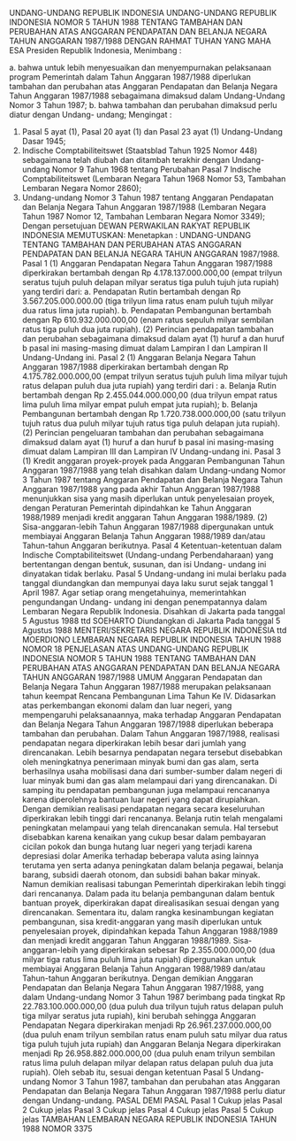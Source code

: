  UNDANG-UNDANG REPUBLIK INDONESIA UNDANG-UNDANG REPUBLIK INDONESIA NOMOR 5 TAHUN 1988 TENTANG TAMBAHAN DAN PERUBAHAN ATAS ANGGARAN PENDAPATAN DAN BELANJA NEGARA TAHUN ANGGARAN 1987/1988
DENGAN RAHMAT TUHAN YANG MAHA ESA Presiden Republik Indonesia,
Menimbang :

a. bahwa untuk lebih menyesuaikan dan menyempurnakan pelaksanaan program Pemerintah dalam Tahun Anggaran 1987/1988 diperlukan tambahan dan perubahan atas Anggaran Pendapatan dan Belanja Negara Tahun Anggaran 1987/1988 sebagaimana dimaksud dalam Undang-Undang Nomor 3 Tahun 1987;
b. bahwa tambahan dan perubahan dimaksud perlu diatur dengan Undang- undang;
Mengingat :

1. Pasal 5 ayat (1), Pasal 20 ayat (1) dan Pasal 23 ayat (1) Undang-Undang Dasar 1945;
2. Indische Comptabiliteitswet (Staatsblad Tahun 1925 Nomor 448) sebagaimana telah diubah dan ditambah terakhir dengan Undang-undang Nomor 9 Tahun 1968 tentang Perubahan Pasal 7 lndische Comptabiliteitswet (Lembaran Negara Tahun 1968 Nomor 53, Tambahan Lembaran Negara Nomor 2860);
3. Undang-undang Nomor 3 Tahun 1987 tentang Anggaran Pendapatan dan Belanja Negara Tahun Anggaran 1987/1988 (Lembaran Negara Tahun 1987 Nomor 12, Tambahan Lembaran Negara Nomor 3349); Dengan persetujuan DEWAN PERWAKILAN RAKYAT REPUBLIK INDONESIA
MEMUTUSKAN:
 Menetapkan : UNDANG-UNDANG TENTANG TAMBAHAN DAN PERUBAHAN ATAS ANGGARAN PENDAPATAN DAN BELANJA NEGARA TAHUN ANGGARAN 1987/1988.
Pasal 1
(1) Anggaran Pendapatan Negara Tahun Anggaran 1987/1988 diperkirakan bertambah dengan Rp 4.178.137.000.000,00 (empat trilyun seratus tujuh puluh delapan milyar seratus tiga puluh tujuh juta rupiah) yang terdiri dari:
a. Pendapatan Rutin bertambah dengan Rp 3.567.205.000.000.00 (tiga trilyun lima ratus enam puluh tujuh milyar dua ratus lima juta rupiah).
b. Pendapatan Pembangunan bertambah dengan Rp 610.932.000.000,00 (enam ratus sepuluh milyar sembilan ratus tiga puluh dua juta rupiah).
(2) Perincian pendapatan tambahan dan perubahan sebagaimana dimaksud dalam ayat (1) huruf a dan huruf b pasal ini masing-masing dimuat dalam Lampiran I dan Lampiran II Undang-Undang ini.
Pasal 2
(1) Anggaran Belanja Negara Tahun Anggaran 1987/1988 diperkirakan bertambah dengan Rp 4.175.782.000.000,00 (empat trilyun seratus tujuh puluh lima milyar tujuh ratus delapan puluh dua juta rupiah) yang terdiri dari :
a. Belanja Rutin bertambah dengan Rp 2.455.044.000.000,00 (dua trilyun empat ratus lima puluh lima milyar empat puluh empat juta rupiah);
b. Belanja Pembangunan bertambah dengan Rp 1.720.738.000.000,00 (satu trilyun tujuh ratus dua puluh milyar tujuh ratus tiga puluh delapan juta rupiah).
(2) Perincian pengeluaran tambahan dan perubahan sebagaimana dimaksud dalam ayat (1) huruf a dan huruf b pasal ini masing-masing dimuat dalam Lampiran III dan Lampiran IV Undang-undang ini.
Pasal 3
(1) Kredit anggaran proyek-proyek pada Anggaran Pembangunan Tahun Anggaran 1987/1988 yang telah disahkan dalam Undang-undang Nomor 3 Tahun 1987 tentang Anggaran Pendapatan dan Belanja Negara Tahun Anggaran 1987/1988 yang pada akhir Tahun Anggaran 1987/1988 menunjukkan sisa yang masih diperlukan untuk penyelesaian proyek, dengan Peraturan Pemerintah dipindahkan ke Tahun Anggaran 1988/1989 menjadi kredit anggaran Tahun Anggaran 1988/1989.
(2) Sisa-anggaran-lebih Tahun Anggaran 1987/1988 dipergunakan untuk membiayai Anggaran Belanja Tahun Anggaran 1988/1989 dan/atau Tahun-tahun Anggaran berikutnya.
Pasal 4
Ketentuan-ketentuan dalam Indische Comptabiliteitswet (Undang-undang Perbendaharaan) yang bertentangan dengan bentuk, susunan, dan isi Undang- undang ini dinyatakan tidak berlaku.
Pasal 5
Undang-undang ini mulai berlaku pada tanggal diundangkan dan mempunyai daya laku surut sejak tanggal 1 April 1987.
Agar setiap orang mengetahuinya, memerintahkan pengundangan Undang- undang ini dengan penempatannya dalam Lembaran Negara Republik Indonesia. Disahkan di Jakarta pada tanggal 5 Agustus 1988 ttd SOEHARTO Diundangkan di Jakarta Pada tanggal 5 Agustus 1988 MENTERI/SEKRETARIS NEGARA REPUBLIK INDONESIA ttd MOERDIONO LEMBARAN NEGARA REPUBLIK INDONESIA TAHUN 1988 NOMOR 18 PENJELASAN ATAS UNDANG-UNDANG REPUBLIK INDONESIA NOMOR 5 TAHUN 1988 TENTANG TAMBAHAN DAN PERUBAHAN ATAS ANGGARAN PENDAPATAN DAN BELANJA NEGARA TAHUN ANGGARAN 1987/1988 UMUM Anggaran Pendapatan dan Belanja Negara Tahun Anggaran 1987/1988 merupakan pelaksanaan tahun keempat Rencana Pembangunan Lima Tahun Ke IV. Didasarkan atas perkembangan ekonomi dalam dan luar negeri, yang mempengaruhi pelaksanaannya, maka terhadap Anggaran Pendapatan dan Belanja Negara Tahun Anggaran 1987/1988 diperlukan beberapa tambahan dan perubahan. Dalam Tahun Anggaran 1987/1988, realisasi pendapatan negara diperkirakan lebih besar dari jumlah yang direncanakan. Lebih besarnya pendapatan negara tersebut disebabkan oleh meningkatnya penerimaan minyak bumi dan gas alam, serta berhasilnya usaha mobilisasi dana dari sumber-sumber dalam negeri di luar minyak bumi dan gas alam melampaui dari yang direncanakan. Di samping itu pendapatan pembangunan juga melampaui rencananya karena diperolehnya bantuan luar negeri yang dapat dirupiahkan. Dengan demikian realisasi pendapatan negara secara keseluruhan diperkirakan lebih tinggi dari rencananya. Belanja rutin telah mengalami peningkatan melampaui yang telah direncanakan semula. Hal tersebut disebabkan karena kenaikan yang cukup besar dalam pembayaran cicilan pokok dan bunga hutang luar negeri yang terjadi karena depresiasi dolar Amerika terhadap beberapa valuta asing lainnya terutama yen serta adanya peningkatan dalam belanja pegawai, belanja barang, subsidi daerah otonom, dan subsidi bahan bakar minyak. Namun demikian realisasi tabungan Pemerintah diperkirakan lebih tinggi dari rencananya. Dalam pada itu belanja pembangunan dalam bentuk bantuan proyek, diperkirakan dapat direalisasikan sesuai dengan yang direncanakan. Sementara itu, dalam rangka kesinambungan kegiatan pembangunan, sisa kredit-anggaran yang masih diperlukan untuk penyelesaian proyek, dipindahkan kepada Tahun Anggaran 1988/1989 dan menjadi kredit anggaran Tahun Anggaran 1988/1989. Sisa-anggaran-lebih yang diperkirakan sebesar Rp 2.355.000.000,00 (dua milyar tiga ratus lima puluh lima juta rupiah) dipergunakan untuk membiayai Anggaran Belanja Tahun Anggaran 1988/1989 dan/atau Tahun-tahun Anggaran berikutnya. Dengan demikian Anggaran Pendapatan dan Belanja Negara Tahun Anggaran 1987/1988, yang dalam Undang-undang Nomor 3 Tahun 1987 berimbang pada tingkat Rp 22.783.100.000.000,00 (dua puluh dua trilyun tujuh ratus delapan puluh tiga milyar seratus juta rupiah), kini berubah sehingga Anggaran Pendapatan Negara diperkirakan menjadi Rp 26.961.237.000.000,00 (dua puluh enam trilyun sembilan ratus enam puluh satu milyar dua ratus tiga puluh tujuh juta rupiah) dan Anggaran Belanja Negara diperkirakan menjadi Rp 26.958.882.000.000,00 (dua puluh enam trilyun sembilan ratus lima puluh delapan milyar delapan ratus delapan puluh dua juta rupiah). Oleh sebab itu, sesuai dengan ketentuan Pasal 5 Undang-undang Nomor 3 Tahun 1987, tambahan dan perubahan atas Anggaran Pendapatan dan Belanja Negara Tahun Anggaran 1987/1988 perlu diatur dengan Undang-undang. PASAL DEMI PASAL
Pasal 1
Cukup jelas
Pasal 2
Cukup jelas
Pasal 3
Cukup jelas
Pasal 4
Cukup jelas
Pasal 5
Cukup jelas TAMBAHAN LEMBARAN NEGARA REPUBLIK INDONESIA TAHUN 1988 NOMOR 3375